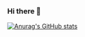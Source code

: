 ### Hi there 👋
[![Anurag's GitHub stats](https://github-readme-stats.vercel.app/api?username=anuraghazra)](https://github.com/mikisimi25/README.md)
<!--
**mikisimi25/mikisimi25** is a ✨ _special_ ✨ repository because its `README.md` (this file) appears on your GitHub profile.

Here are some ideas to get you started:

- 🔭 I’m currently working on ...
- 🌱 I’m currently learning ...
- 👯 I’m looking to collaborate on ...
- 🤔 I’m looking for help with ...
- 💬 Ask me about ...
- 📫 How to reach me: ...
- 😄 Pronouns: ...
- ⚡ Fun fact: ...
-->

